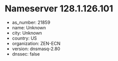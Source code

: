 # Nameserver 128.1.126.101

* as_number: 21859
* name: Unknown
* city: Unknown
* country: US
* organization: ZEN-ECN
* version: dnsmasq-2.80
* dnssec: false
